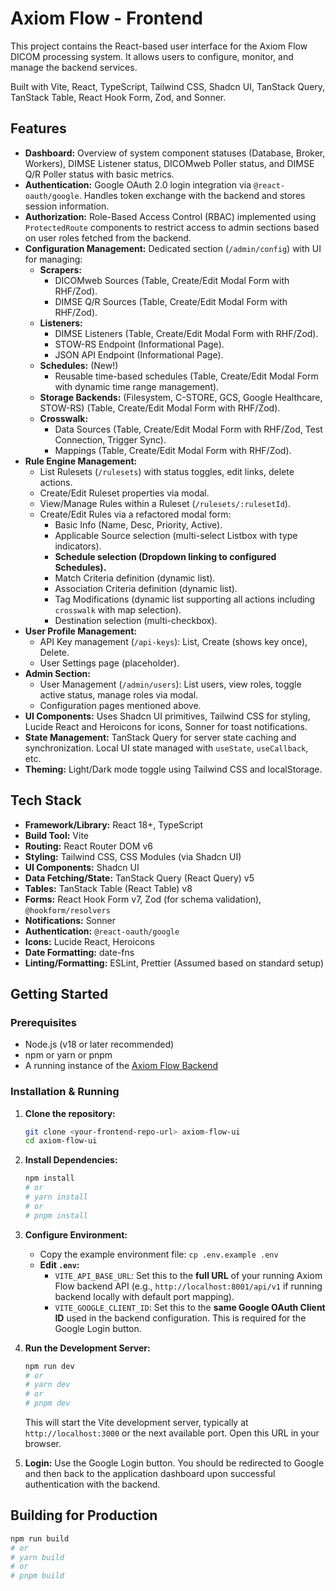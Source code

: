 # Axiom Flow - Frontend

This project contains the React-based user interface for the Axiom Flow DICOM processing system. It allows users to configure, monitor, and manage the backend services.

Built with Vite, React, TypeScript, Tailwind CSS, Shadcn UI, TanStack Query, TanStack Table, React Hook Form, Zod, and Sonner.

## Features

*   **Dashboard:** Overview of system component statuses (Database, Broker, Workers), DIMSE Listener status, DICOMweb Poller status, and DIMSE Q/R Poller status with basic metrics.
*   **Authentication:** Google OAuth 2.0 login integration via `@react-oauth/google`. Handles token exchange with the backend and stores session information.
*   **Authorization:** Role-Based Access Control (RBAC) implemented using `ProtectedRoute` components to restrict access to admin sections based on user roles fetched from the backend.
*   **Configuration Management:** Dedicated section (`/admin/config`) with UI for managing:
    *   **Scrapers:**
        *   DICOMweb Sources (Table, Create/Edit Modal Form with RHF/Zod).
        *   DIMSE Q/R Sources (Table, Create/Edit Modal Form with RHF/Zod).
    *   **Listeners:**
        *   DIMSE Listeners (Table, Create/Edit Modal Form with RHF/Zod).
        *   STOW-RS Endpoint (Informational Page).
        *   JSON API Endpoint (Informational Page).
    *   **Schedules:** (New!)
        *   Reusable time-based schedules (Table, Create/Edit Modal Form with dynamic time range management).
    *   **Storage Backends:** (Filesystem, C-STORE, GCS, Google Healthcare, STOW-RS) (Table, Create/Edit Modal Form with RHF/Zod).
    *   **Crosswalk:**
        *   Data Sources (Table, Create/Edit Modal Form with RHF/Zod, Test Connection, Trigger Sync).
        *   Mappings (Table, Create/Edit Modal Form with RHF/Zod).
*   **Rule Engine Management:**
    *   List Rulesets (`/rulesets`) with status toggles, edit links, delete actions.
    *   Create/Edit Ruleset properties via modal.
    *   View/Manage Rules within a Ruleset (`/rulesets/:rulesetId`).
    *   Create/Edit Rules via a refactored modal form:
        *   Basic Info (Name, Desc, Priority, Active).
        *   Applicable Source selection (multi-select Listbox with type indicators).
        *   **Schedule selection (Dropdown linking to configured Schedules).**
        *   Match Criteria definition (dynamic list).
        *   Association Criteria definition (dynamic list).
        *   Tag Modifications (dynamic list supporting all actions including `crosswalk` with map selection).
        *   Destination selection (multi-checkbox).
*   **User Profile Management:**
    *   API Key management (`/api-keys`): List, Create (shows key once), Delete.
    *   User Settings page (placeholder).
*   **Admin Section:**
    *   User Management (`/admin/users`): List users, view roles, toggle active status, manage roles via modal.
    *   Configuration pages mentioned above.
*   **UI Components:** Uses Shadcn UI primitives, Tailwind CSS for styling, Lucide React and Heroicons for icons, Sonner for toast notifications.
*   **State Management:** TanStack Query for server state caching and synchronization. Local UI state managed with `useState`, `useCallback`, etc.
*   **Theming:** Light/Dark mode toggle using Tailwind CSS and localStorage.

## Tech Stack

*   **Framework/Library:** React 18+, TypeScript
*   **Build Tool:** Vite
*   **Routing:** React Router DOM v6
*   **Styling:** Tailwind CSS, CSS Modules (via Shadcn UI)
*   **UI Components:** Shadcn UI
*   **Data Fetching/State:** TanStack Query (React Query) v5
*   **Tables:** TanStack Table (React Table) v8
*   **Forms:** React Hook Form v7, Zod (for schema validation), `@hookform/resolvers`
*   **Notifications:** Sonner
*   **Authentication:** `@react-oauth/google`
*   **Icons:** Lucide React, Heroicons
*   **Date Formatting:** date-fns
*   **Linting/Formatting:** ESLint, Prettier (Assumed based on standard setup)

## Getting Started

### Prerequisites

*   Node.js (v18 or later recommended)
*   npm or yarn or pnpm
*   A running instance of the [Axiom Flow Backend](<link-to-your-backend-repo-or-docs>)

### Installation & Running

1.  **Clone the repository:**
    ```bash
    git clone <your-frontend-repo-url> axiom-flow-ui
    cd axiom-flow-ui
    ```

2.  **Install Dependencies:**
    ```bash
    npm install
    # or
    # yarn install
    # or
    # pnpm install
    ```

3.  **Configure Environment:**
    *   Copy the example environment file: `cp .env.example .env`
    *   **Edit `.env`:**
        *   `VITE_API_BASE_URL`: Set this to the **full URL** of your running Axiom Flow backend API (e.g., `http://localhost:8001/api/v1` if running backend locally with default port mapping).
        *   `VITE_GOOGLE_CLIENT_ID`: Set this to the **same Google OAuth Client ID** used in the backend configuration. This is required for the Google Login button.

4.  **Run the Development Server:**
    ```bash
    npm run dev
    # or
    # yarn dev
    # or
    # pnpm dev
    ```
    This will start the Vite development server, typically at `http://localhost:3000` or the next available port. Open this URL in your browser.

5.  **Login:** Use the Google Login button. You should be redirected to Google and then back to the application dashboard upon successful authentication with the backend.

## Building for Production

```bash
npm run build
# or
# yarn build
# or
# pnpm build
